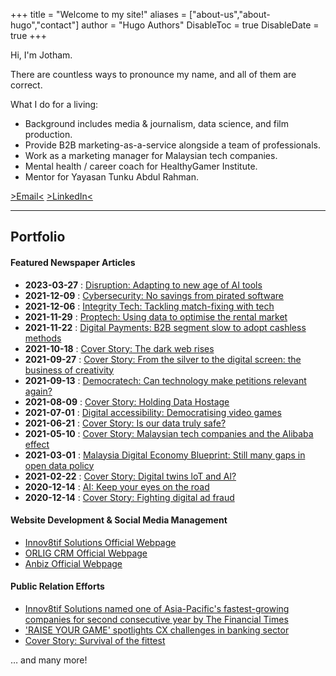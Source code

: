 +++
title = "Welcome to my site!"
aliases = ["about-us","about-hugo","contact"]
author = "Hugo Authors"
DisableToc = true
DisableDate = true
+++

Hi, I'm Jotham.

There are countless ways to pronounce my name, and all of them are correct.

What I do for a living:
- Background includes media & journalism, data science, and film production.
- Provide B2B marketing-as-a-service alongside a team of professionals.
- Work as a marketing manager for Malaysian tech companies.
- Mental health / career coach for HealthyGamer Institute.
- Mentor for Yayasan Tunku Abdul Rahman.

[>Email<](mailto:admin@jothamlim.com)
[>LinkedIn<](https://www.linkedin.com/in/jothamlec/)

---

## Portfolio

#### Featured Newspaper Articles

*   **2023-03-27** : [Disruption: Adapting to new age of AI tools](https://theedgemalaysia.com/node/660580)
*   **2021-12-09** : [Cybersecurity: No savings from pirated software](https://theedgemalaysia.com/article/cybersecurity-no-savings-pirated-software)
*   **2021-12-06** : [Integrity Tech: Tackling match-fixing with tech](https://theedgemalaysia.com/article/integrity-tech-tackling-matchfixing-tech)
*   **2021-11-29** : [Proptech: Using data to optimise the rental market](https://theedgemalaysia.com/article/proptech-using-data-optimise-rental-market)
*   **2021-11-22** : [Digital Payments: B2B segment slow to adopt cashless methods](https://theedgemalaysia.com/article/digital-payments-b2b-segment-slow-adopt-cashless-methods)
*   **2021-10-18** : [Cover Story: The dark web rises](https://theedgemalaysia.com/article/cover-story-dark-web-rises)
*   **2021-09-27** : [Cover Story: From the silver to the digital screen: the business of creativity](https://theedgemalaysia.com/article/cover-story-silver-digital-screen-business-creativity)
*   **2021-09-13** : [Democratech: Can technology make petitions relevant again?](https://theedgemalaysia.com/article/democratech-can-technology-make-petitions-relevant-again)
*   **2021-08-09** : [Cover Story: Holding Data Hostage](https://theedgemalaysia.com/article/cover-story-holding-data-hostage)
*   **2021-07-01** : [Digital accessibility: Democratising video games](https://theedgemalaysia.com/article/digital-accessibility-democratising-video-games)
*   **2021-06-21** : [Cover Story: Is our data truly safe?](https://theedgemalaysia.com/article/cover-story-our-data-truly-safe)
*   **2021-05-10** : [Cover Story: Malaysian tech companies and the Alibaba effect](https://theedgemalaysia.com/article/cover-story-malaysian-tech-companies-and-alibaba-effect)
*   **2021-03-01** : [Malaysia Digital Economy Blueprint: Still many gaps in open data policy](https://theedgemalaysia.com/article/malaysia-digital-economy-blueprint-still-many-gaps-open-data-policy)
*   **2021-02-22** : [Cover Story: Digital twins loT and Al?](https://theedgemalaysia.com/article/cover-story-digital-twins-iot-and-ai)
*   **2020-12-14** : [AI: Keep your eyes on the road](https://theedgemalaysia.com/article/ai-keep-your-eyes-road)
*   **2020-12-14** : [Cover Story: Fighting digital ad fraud](https://theedgemalaysia.com/article/cover-story-fighting-digital-ad-fraud)

#### Website Development & Social Media Management

*   [Innov8tif Solutions Official Webpage](https://innov8tif.com)
*   [ORLIG CRM Official Webpage](https://orligcrm.com)
*   [Anbiz Official Webpage](https://anbiz.com)


#### Public Relation Efforts

*   [Innov8tif Solutions named one of Asia-Pacific's fastest-growing companies for second consecutive year by The Financial Times](https://www.malaysiakini.com/announcement/659511)
*   ['RAISE YOUR GAME' spotlights CX challenges in banking sector](https://www.khmertimeskh.com/501391166/raise-your-game-spotlights-cx-challenges-in-banking-sector/)
*   [Cover Story: Survival of the fittest](https://theedgemalaysia.com/article/cover-story-survival-fittest)

… and many more!
